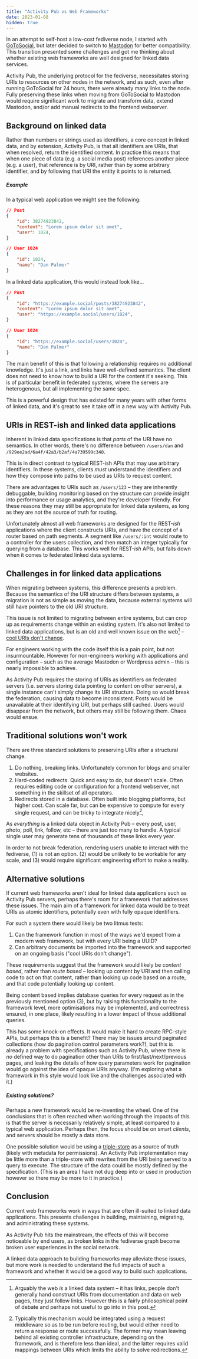 ```yaml
---
title: "Activity Pub vs Web Frameworks"
date: 2023-01-08
hidden: true
---
```


In an attempt to self-host a low-cost fediverse node, I started with [GoToSocial][gotosocial], but later decided to switch to [Mastodon][mastodon] for better compatibility. This transition presented some challenges and got me thinking about whether existing web frameworks are well designed for linked data services.

Activity Pub, the underlying protocol for the fediverse, necessitates storing URIs to resources on other nodes in the network, and as such, even after running GoToSocial for 24 hours, there were already many links to the node. Fully preserving these links when moving from GoToSocial to Mastodon would require significant work to migrate and transform data, extend Mastodon, and/or add manual redirects to the frontend webserver.

## Background on linked data

Rather than numbers or strings used as identifiers, a core concept in linked data, and by extension, Activity Pub, is that all identifiers are URIs, that when resolved, return the identified content. In practice this means that when one piece of data (e.g. a social media post) references another piece (e.g. a user), that reference is by URI, rather than by some arbitrary identifier, and by following that URI the entity it points to is returned.

##### Example
In a typical web application we might see the following:
```json
// Post
{
    "id": 38274923842,
    "content": "Lorem ipsum dolor sit amet",
    "user": 1024,
}

// User 1024
{
    "id": 1024,
    "name": "Dan Palmer"
}
```

In a linked data application, this would instead look like...
```json
// Post
{
    "id": "https://example.social/posts/38274923842",
    "content": "Lorem ipsum dolor sit amet",
    "user": "https://example.social/users/1024",
}

// User 1024
{
    "id": "https://example.social/users/1024",
    "name": "Dan Palmer"
}
```


The main benefit of this is that following a relationship requires no additional knowledge. It's just a link, and links have well-defined semantics. The client does not need to know how to build a URI for the content it's seeking. This is of particular benefit in federated systems, where the servers are heterogenous, but all implementing the same spec.

This is a powerful design that has existed for many years with other forms of linked data, and it's great to see it take off in a new way with Activity Pub.

## URIs in REST-ish and linked data applications

Inherent in linked data specifications is that _parts_ of the URI have no semantics. In other words, there's no difference between `/users/dan` and `/929ee2ad/6a4f/42a3/b2af/4a739599c340`.

This is in direct contrast to typical REST-ish APIs that may use arbitrary identifiers. In these systems, clients _must_ understand the identifiers and how they compose into paths to be used as URIs to request content.

There are advantages to URIs such as `/users/123` – they are inherently debuggable, building monitoring based on the structure can provide insight into performance or usage analytics, and they're developer friendly. For these reasons they may still be appropriate for linked data systems, as long as they are not the source of truth for routing.

Unfortunately almost all web frameworks are designed for the REST-_ish_ applications where the client constructs URIs, and have the concept of a router based on path segments. A segment like `/users/:int` would route to a controller for the users collection, and then match an integer typically for querying from a database. This works well for REST-_ish_ APIs, but falls down when it comes to federated linked data systems.

## Challenges in for linked data applications

When migrating between systems, this difference presents a problem. Because the semantics of the URI structure differs between systems, a migration is not as simple as moving the data, because external systems will still have pointers to the old URI structure.

This issue is not limited to migrating between entire systems, but can crop up as requirements change within an existing system. It's also not limited to linked data applications, but is an old and well known issue on the web[^1] – [cool URIs don't change][cooluris].

For engineers working with the code itself this is a pain point, but not insurmountable. However for non-engineers working with applications and configuration – such as the average Mastodon or Wordpress admin – this is nearly impossible to achieve.

As Activity Pub requires the storing of URIs as identifiers on federated servers (i.e. servers storing data pointing to content on other servers), a single instance can't simply change its URI structure. Doing so would break the federation, causing data to become inconsistent. Posts would be unavailable at their identifying URI, but perhaps still cached. Users would disappear from the network, but others may still be following them. Chaos would ensue.

## Traditional solutions won't work

There are three standard solutions to preserving URIs after a structural change.

1. Do nothing, breaking links. Unfortunately common for blogs and smaller websites.
2. Hard-coded redirects. Quick and easy to do, but doesn't scale. Often requires editing code or configuration for a frontend webserver, not something in the skillset of all operators.
3. Redirects stored in a database. Often built into blogging platforms, but higher cost. Can scale far, but can be expensive to compute for every single request, and can be tricky to integrate nicely[^2],

As _everything_ is a linked data object in Activity Pub – every post, user, photo, poll, link, follow, etc – there are just too many to handle. A typical single user may generate tens of thousands of these links every year.

In order to not break federation, rendering users unable to interact with the fediverse, (1) is not an option. (2) would be unlikely to be workable for any scale, and (3) would require significant engineering effort to make a reality.

## Alternative solutions

If current web frameworks aren't ideal for linked data applications such as Activity Pub servers, perhaps there's room for a framework that addresses these issues. The main aim of a framework for linked data would be to treat URIs as atomic identifiers, potentially even with fully opaque identifiers.

For such a system there would likely be two litmus tests:
1. Can the framework function in most of the ways we'd expect from a modern web framework, but with every URI being a UUID?
2. Can arbitrary documents be imported into the framework and supported on an ongoing basis ("cool URIs don't change").

These requirements suggest that the framework would likely be _content based_, rather than _route based_ – looking up content by URI and then calling code to act on that content, rather than looking up code based on a route, and that code potentially looking up content.

Being content based implies database queries for every request as in the previously mentioned option (3), but by raising this functionality to the framework level, more optimisations may be implemented, and correctness ensured, in one place, likely resulting in a lower impact of those additional queries.

This has some knock-on effects. It would make it hard to create RPC-style APIs, but perhaps this is a benefit? There may be issues around paginated collections (how do pagination control parameters work?), but this is already a problem with specifications such as Activity Pub, where there is _no_ defined way to do pagination other than URIs to first/last/next/previous pages, and leaking the details of how query parameters work for pagination would go against the idea of opaque URIs anyway. (I'm exploring what a framework in this style would look like and the challenges associated with it.)

##### Existing solutions?

Perhaps a new framework would be re-inventing the wheel. One of the conclusions that is often reached when working through the impacts of this is that the server is necessarily relatively simple, at least compared to a typical web application. Perhaps then, the focus should be on smart _clients_, and servers should be mostly a data store.

One possible solution would be using a [triple-store][triplestore] as a source of truth (likely with metadata for permissions). An Activity Pub implementation may be little more than a triple-store with rewrites from the URI being served to a query to execute. The structure of the data could be mostly defined by the specification. (This is an area I have not dug deep into or used in production however so there may be more to it in practice.)

## Conclusion

Current web frameworks work in ways that are often ill-suited to linked data applications. This presents challenges in building, maintaining, migrating, and administrating these systems.

As Activity Pub hits the mainstream, the effects of this will become noticeable by end users, as broken links in the fediverse graph become broken user experiences in the social network.

A linked data approach to building frameworks may alleviate these issues, but more work is needed to understand the full impacts of such a framework and whether it would be a good way to build such applications.


[mastodon]: https://joinmastodon.org/
[gotosocial]: https://gotosocial.org/
[cooluris]: https://www.w3.org/Provider/Style/URI.html
[triplestore]: https://en.wikipedia.org/wiki/Triplestore
[^1]: Arguably the web _is_ a linked data system – it has links, people don't generally hand construct URIs from documentation and data on web pages, they just follow links. However this is a fairly philosophical point of debate and perhaps not useful to go into in this post.
[^2]: Typically this mechanism would be integrated using a request middleware so as to be run before routing, but would either need to return a response or route successfully. The former may mean leaving behind all existing controller infrastructure, depending on the framework,  and is therefore less than ideal, and the latter requires valid mappings between URIs which limits the ability to solve redirections.
